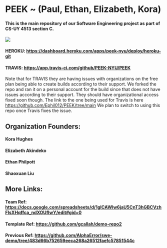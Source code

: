 # PEEK ~ (Paul, Ethan, Elizabeth, Kora)
#### This is the main repository of our Software Engineering project as part of CS-UY 4513 section C.
![](https://app.travis-ci.com/PEEK-NYU/PEEK.svg?branch=main)

#### HEROKU:  https://dashboard.heroku.com/apps/peek-nyu/deploy/heroku-git
#### TRAVIS:  https://app.travis-ci.com/github/PEEK-NYU/PEEK

Note that for TRAVIS they are having issues with organizations on the free plan being able to create builds according to their support. We forked the repo and ran it on a personal account for the build since that does not have issues according to their support. They should have organizational access fixed soon though. The link to the one being used for Travis is here https://github.com/Ephil012/PEEK/tree/main We plan to switch to using this repo once Travis fixes the issue.

## Organization Founders:
#### Kora Hughes
#### Elizabeth Akindeko
#### Ethan Philpott
#### Shaoxuan Liu

## More Links:
#### Team Ref: https://docs.google.com/spreadsheets/d/1glCAWIw6jaU5CnT3hGBCVzhFlsXHqffca_ndXOUfIwY/edit#gid=0
#### Template Ref: https://github.com/gcallah/demo-repo2
#### Previous Ref: https://github.com/AlphaError/swe-demo/tree/483d66b752659eeca268a26512faefc57851544c
